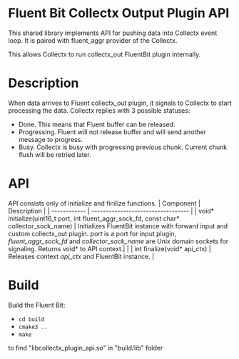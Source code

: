 # Fluent Bit Collectx Output Plugin API

This shared library implements API for pushing data into Collectx event loop.
It is paired with fluent_aggr provider of the Collectx.

This allows Collectx to run collectx_out FluentBit plugin internally.

# Description
When data arrives to Fluent collectx_out plugin, it signals to Collectx to start
processing the data.
Collectx replies with 3 possible statuses:
- Done. This means that Fluent buffer can be released.
- Progressing. Fluent will not release buffer and will send another message to progress.
- Busy. Collectx is busy with progressing previous chunk. Current chunk flush will be retried later.


# API
API consists only of initialize and finilize functions.
| Component        | Description       |
| ------------     | ---------------------------------- |
| void* initialize(uint16_t port, int fluent_aggr_sock_fd, const char* collector_sock_name)                   | Initializes FluentBit instance with forward input and custom collectx_out plugin. *port* is a port for input plugin, *fluent_aggr_sock_fd* and *collector_sock_name* are Unix domain sockets for signaling. Returns void* to API context.|                     |
| int finalize(void* api_ctx)        | Releases context *api_ctx* and FluentBit instance. |

# Build
Build the Fluent Bit:
  - ```cd build```
  - ```cmake3 ..```
  - ```make```

to find "libcollectx_plugin_api.so" in "build/lib" folder
